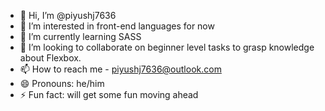 - 👋 Hi, I’m @piyushj7636
- 👀 I’m interested in front-end languages for now
- 🌱 I’m currently learning SASS
- 💞️ I’m looking to collaborate on beginner level tasks to grasp knowledge about Flexbox.
- 📫 How to reach me - piyushj7636@outlook.com
- 😄 Pronouns: he/him
- ⚡ Fun fact: will get some fun moving ahead
